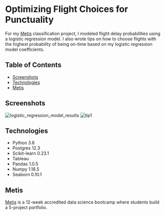 # Optimizing Flight Choices for Punctuality

For my [Metis](https://www.thisismetis.com/data-science-bootcamps) classification project, I modeled flight delay probabilities using a logistic regression model. I also wrote tips on how to choose flights with the highest probability of being on-time based on my logistic regression model coefficients. 

## Table of Contents

* [Screenshots](#screenshots)
* [Technologies](#technologies)
* [Metis](#metis)

## Screenshots

![logistic_regression_model_results](https://user-images.githubusercontent.com/62628676/93727343-bdffbf80-fb88-11ea-8298-0b07d694de6a.png)
![tip1](https://user-images.githubusercontent.com/62628676/93727297-90b31180-fb88-11ea-890d-13b7356c9d17.png)

## Technologies

* Python 3.8
* Postgres 12.3
* Scikit-learn 0.23.1
* Tableau
* Pandas 1.0.5
* Numpy 1.18.5
* Seaborn 0.10.1

## Metis

[Metis](https://www.thisismetis.com/data-science-bootcamps) is a 12-week accredited data science bootcamp where students build a 5-project portfolio.


